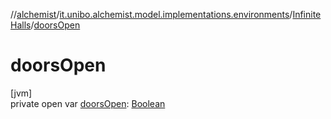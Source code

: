 //[alchemist](../../../index.md)/[it.unibo.alchemist.model.implementations.environments](../index.md)/[InfiniteHalls](index.md)/[doorsOpen](doors-open.md)

# doorsOpen

[jvm]\
private open var [doorsOpen](doors-open.md): [Boolean](https://kotlinlang.org/api/latest/jvm/stdlib/kotlin/-boolean/index.html)
